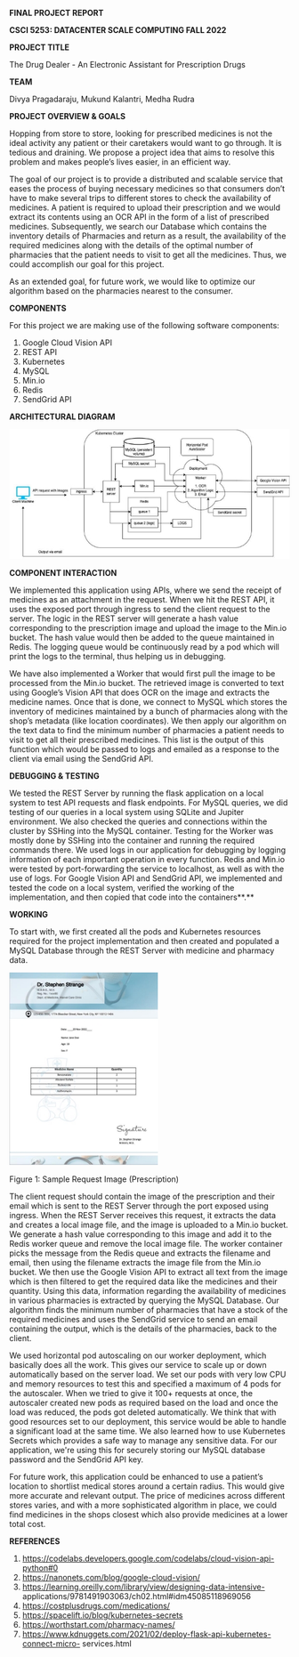 ﻿**FINAL PROJECT REPORT** 

**CSCI 5253: DATACENTER SCALE COMPUTING FALL 2022** 

**PROJECT TITLE** 

The Drug Dealer - An Electronic Assistant for Prescription Drugs 

**TEAM** 

Divya Pragadaraju, Mukund Kalantri, Medha Rudra 

**PROJECT OVERVIEW & GOALS** 

Hopping from store to store, looking for prescribed medicines is not the ideal activity any patient or their caretakers would want to go through. It is tedious and draining. We propose a project idea that aims to resolve this problem and makes people’s lives easier, in an efficient way. 

The goal of our project is to provide a distributed and scalable service that eases the process of buying necessary medicines so that consumers don’t have to make several trips to different stores to check the availability of medicines. A patient is required to upload their prescription and we would extract its contents using an OCR API in the form of a list of prescribed medicines. Subsequently, we search our Database which contains the inventory details of Pharmacies and return as a result, the availability of the required medicines along with the details of the optimal number of pharmacies that the patient needs to visit to get all the medicines. Thus, we could accomplish our goal for this project. 

As an extended goal, for future work, we would like to optimize our algorithm based on the pharmacies nearest to the consumer. 

**COMPONENTS** 

For this project we are making use of the following software components: 

1. Google Cloud Vision API 
1. REST API 
1. Kubernetes 
1. MySQL 
1. Min.io 
1. Redis  
1. SendGrid API 

**ARCHITECTURAL DIAGRAM** 

![](pic001.jpeg)

**COMPONENT INTERACTION** 

We implemented this application using APIs, where we send the receipt of medicines as an attachment in the request. When we hit the REST API, it uses the exposed port through ingress to send the client request to the server. The logic in the REST server will generate a hash value corresponding to the prescription image and upload the image to the Min.io bucket. The hash value would then be added to the queue maintained in Redis. The logging queue would be continuously read by a pod which will print the logs to the terminal, thus helping us in debugging.  

We have also implemented a Worker that would first pull the image to be processed from the Min.io bucket. The retrieved image is converted to text using Google’s Vision API that does OCR on the image and extracts the medicine names. Once that is done, we connect to MySQL which stores the inventory of medicines maintained by a bunch of pharmacies along with the shop’s metadata (like location coordinates). We then apply our algorithm on the text data to find the minimum number of pharmacies a patient needs to visit to get all their prescribed medicines. This list is the output of this function which would be passed to logs and emailed as a response to the client via email using the SendGrid API. 

**DEBUGGING & TESTING** 

We tested the REST Server by running the flask application on a local system to test API requests and flask endpoints. For MySQL queries, we did testing of our queries in a local system using SQLite and Jupiter environment. We also checked the queries and connections within the cluster by SSHing into the MySQL container. Testing for the Worker was mostly done by SSHing into the container  and  running  the  required  commands  there.  We  used  logs  in  our  application  for debugging by logging information of each important operation in every function. Redis and Min.io were tested by port-forwarding the service to localhost, as well as with the use of logs. For Google Vision API and SendGrid API, we implemented and tested the code on a local system, verified the working of the implementation, and then copied that code into the containers**.** 

**WORKING** 

To start with, we first created all the pods and Kubernetes resources required for the project implementation and then created and populated a MySQL Database through the REST Server with medicine and pharmacy data. 

![](pic002.jpeg)

Figure 1: Sample Request Image (Prescription) 

The client request should contain the image of the prescription and their email which is sent to the REST Server through the port exposed using ingress. When the REST Server receives this request, it extracts the data and creates a local image file, and the image is uploaded to a Min.io bucket. We generate a hash value corresponding to this image and add it to the Redis worker queue and remove the local image file. The worker container picks the message from the Redis queue and extracts the filename and email, then using the filename extracts the image file from the Min.io bucket. We then use the Google Vision API to extract all text from the image which is then filtered to get the required data like the medicines and their quantity. Using this data, information regarding the availability of medicines in various pharmacies is extracted by querying the MySQL Database. Our algorithm finds the minimum number of pharmacies that have a stock of the required medicines and uses the SendGrid service to send an email containing the output, which is the details of the pharmacies, back to the client.  

We used horizontal pod autoscaling on our worker deployment, which basically does all the work. This gives our service to scale up or down automatically based on the server load. We set our pods with very low CPU and memory resources to test this and specified a maximum of 4 pods for the autoscaler. When we tried to give it 100+ requests at once, the autoscaler created new pods as required based on the load and once the load was reduced, the pods got deleted automatically. We think that with good resources set to our deployment, this service would be able to handle a significant load at the same time. We also learned how to use Kubernetes Secrets which provides a safe way to manage any sensitive data. For our application, we're using this for securely storing our MySQL database password and the SendGrid API key. 

For future work, this application could be enhanced to use a patient’s location to shortlist medical stores around a certain radius. This would give more accurate and relevant output. The price of medicines across different stores varies, and with a more sophisticated algorithm in place, we could find medicines in the shops closest which also provide medicines at a lower total cost. 

**REFERENCES** 

1. https://codelabs.developers.google.com/codelabs/cloud-vision-api-python#0 
1. https://nanonets.com/blog/google-cloud-vision/ 
1. https://learning.oreilly.com/library/view/designing-data-intensive- applications/9781491903063/ch02.html#idm45085118969056
1. https://costplusdrugs.com/medications/
1. https://spacelift.io/blog/kubernetes-secrets 
1. https://worthstart.com/pharmacy-names/
1. https://www.kdnuggets.com/2021/02/deploy-flask-api-kubernetes-connect-micro- services.html 
